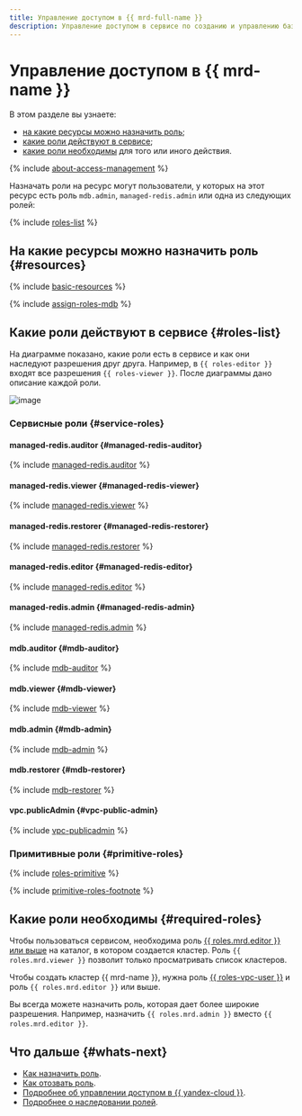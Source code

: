 ```yaml
---
title: Управление доступом в {{ mrd-full-name }}
description: Управление доступом в сервисе по созданию и управлению базами данных {{ VLK }}. В разделе описано, на какие ресурсы можно назначить роль, какие роли действуют в сервисе, какие роли необходимы для того или иного действия.
---
```


# Управление доступом в {{ mrd-name }}


В этом разделе вы узнаете:

* [на какие ресурсы можно назначить роль](#resources);
* [какие роли действуют в сервисе](#roles-list);
* [какие роли необходимы](#required-roles) для того или иного действия.

{% include [about-access-management](../../_includes/iam/about-access-management.md) %}

Назначать роли на ресурс могут пользователи, у которых на этот ресурс есть роль `mdb.admin`, `managed-redis.admin` или одна из следующих ролей:

{% include [roles-list](../../_includes/iam/roles-list.md) %}

## На какие ресурсы можно назначить роль {#resources}

{% include [basic-resources](../../_includes/iam/basic-resources-for-access-control.md) %}

{% include [assign-roles-mdb](../../_includes/iam/assign-roles-mdb.md) %}

## Какие роли действуют в сервисе {#roles-list}

На диаграмме показано, какие роли есть в сервисе и как они наследуют разрешения друг друга. Например, в `{{ roles-editor }}` входят все разрешения `{{ roles-viewer }}`. После диаграммы дано описание каждой роли.

![image](../../_assets/mdb/roles-managed-redis.svg)

### Сервисные роли {#service-roles}

#### managed-redis.auditor {#managed-redis-auditor}

{% include [managed-redis.auditor](../../_roles/managed-redis/auditor.md) %}

#### managed-redis.viewer {#managed-redis-viewer}

{% include [managed-redis.viewer](../../_roles/managed-redis/viewer.md) %}

#### managed-redis.restorer {#managed-redis-restorer}

{% include [managed-redis.restorer](../../_roles/managed-redis/restorer.md) %}

#### managed-redis.editor {#managed-redis-editor}

{% include [managed-redis.editor](../../_roles/managed-redis/editor.md) %}

#### managed-redis.admin {#managed-redis-admin}

{% include [managed-redis.admin](../../_roles/managed-redis/admin.md) %}

#### mdb.auditor {#mdb-auditor}

{% include [mdb-auditor](../../_roles/mdb/auditor.md) %}

#### mdb.viewer {#mdb-viewer}

{% include [mdb-viewer](../../_roles/mdb/viewer.md) %}

#### mdb.admin {#mdb-admin}

{% include [mdb-admin](../../_roles/mdb/admin.md) %}

#### mdb.restorer {#mdb-restorer}

{% include [mdb-restorer](../../_roles/mdb/restorer.md) %}

#### vpc.publicAdmin {#vpc-public-admin}

{% include [vpc-publicadmin](../../_roles/vpc/publicAdmin.md) %}


### Примитивные роли {#primitive-roles}

{% include [roles-primitive](../../_includes/roles-primitive.md) %}

{% include [primitive-roles-footnote](../../_includes/primitive-roles-footnote.md) %}

## Какие роли необходимы {#required-roles}

Чтобы пользоваться сервисом, необходима роль [{{ roles.mrd.editor }} или выше](../../iam/concepts/access-control/roles.md) на каталог, в котором создается кластер. Роль `{{ roles.mrd.viewer }}` позволит только просматривать список кластеров.

Чтобы создать кластер {{ mrd-name }}, нужна роль [{{ roles-vpc-user }}](../../vpc/security/index.md#vpc-user) и роль `{{ roles.mrd.editor }}` или выше.

Вы всегда можете назначить роль, которая дает более широкие разрешения. Например, назначить `{{ roles.mrd.admin }}` вместо `{{ roles.mrd.editor }}`.

## Что дальше {#whats-next}

* [Как назначить роль](../../iam/operations/roles/grant.md).
* [Как отозвать роль](../../iam/operations/roles/revoke.md).
* [Подробнее об управлении доступом в {{ yandex-cloud }}](../../iam/concepts/access-control/index.md).
* [Подробнее о наследовании ролей](../../resource-manager/concepts/resources-hierarchy.md#access-rights-inheritance).

